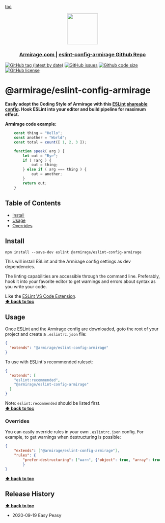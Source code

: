 <!-- top of page anchor -->
[toc](#table-of-contents)

<!-- Header: A templated header of logo and company name. -->
<p align="center">
  <a href="https://armirage.github.io" target="_blank" rel="noopener noreferrer">
    <img src="https://armirage.github.io/assets/images/armirage-logo.svg" width="100">
  </a>
</p>

<!-- External Links to other resources -->
<div align="center">
  <h3>
    <a href="https://www.armirage.com">
      Armirage.com
    </a>
    <span> | </span>
    <a href="https://github.com/armirage/eslint-config-armirage">
      eslint-config-armirage Github Repo
    </a>
  </h3>
</div>

[![GitHub tag (latest by date)](https://img.shields.io/github/v/release/armirage/eslint-config-armirage)](https://github.com/armirage/eslint-config-armirage/releases)
[![GitHub issues](https://img.shields.io/github/issues/armirage/eslint-config-armirage)](https://github.com/armirage/eslint-config-armirage/issues/)
[![Github code size](https://img.shields.io/github/languages/code-size/armirage/eslint-config-armirage)](https://github.com/armirage/eslint-config-armirage/releases)
[![GitHub license](https://img.shields.io/github/license/armirage/eslint-config-armirage)](https://github.com/armirage/eslint-config-armirage/blob/master/LICENSE.md)

# @armirage/eslint-config-armirage

**Easily adopt the Coding Style of Armirage with this [ESLint][] [shareable config]. Hook ESLint into your editor and build pipeline for
maximum effect.**

**Armirage code example:**
```js
	const thing = "Hello";
	const another = "World";
	const total = count([ 1, 2, 3 ]);

	function speak( arg ) {
		let out = "Bye";
		if ( !arg ) {
			out = thing;
		} else if ( arg === thing ) {
			out = another;
		}
		return out;
	}
```

## Table of Contents
* [Install](#install)
* [Usage](#usage)
* [Overrides](#overrides)

## Install
```
npm install --save-dev eslint @armirage/eslint-config-armirage
```

This will install ESLint and the Armirage config settings as dev dependencies.

The linting capabilities are accessible through the command line. Preferably,
hook it into your favorite editor to get warnings and errors about syntax as you
write your code.

Like the [ESLint VS Code Extension](https://marketplace.visualstudio.com/items?itemName=dbaeumer.vscode-eslint).  
**[⬆ back to toc](#table-of-contents)**

## Usage
Once ESLint and the Armirage config are downloaded, goto the root of your project
and create a `.eslintrc.json` file:

```json
{
  "extends": "@armirage/eslint-config-armirage"
}
```

To use with ESLint's recommended ruleset:
```json
{
  "extends": [
    "eslint:recommended",
    "@armirage/eslint-config-armirage"
  ]
}
```

Note: `eslint:recommended` should be listed first.  
**[⬆ back to toc](#table-of-contents)**

### Overrides
You can easily override rules in your own `.eslintrc.json` config. For example, to get warnings when destructuring is possible:
```json
{
	"extends": ["@armirage/eslint-config-armirage"],
	"rules": {
		"prefer-destructuring": ["warn", {"object": true, "array": true}]
		}
}
```  
**[⬆ back to toc](#table-of-contents)** 

## Release History  
**[⬆ back to toc](#table-of-contents)** 

- 2020-09-19 Easy Peasy

[ESLint]: http://eslint.org/
[ESLint rules]: http://eslint.org/docs/rules/
[shareable config]: http://eslint.org/docs/developer-guide/shareable-configs.html
